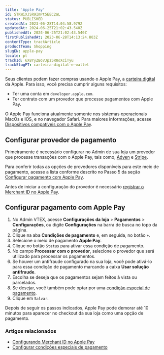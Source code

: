 ```yaml
---
title: 'Apple Pay'
id: STKWiXJSR9ImPt5EEC2aL
status: PUBLISHED
createdAt: 2023-06-28T14:04:58.979Z
updatedAt: 2024-06-25T21:02:43.540Z
publishedAt: 2024-06-25T21:02:43.540Z
firstPublishedAt: 2023-06-28T14:13:24.803Z
contentType: trackArticle
productTeam: Shopping
slugEN: apple-pay
locale: pt
trackId: 6X8YyZBoVJpz5R8oXciTyu
trackSlugPT: carteira-digital-e-wallet
---
```


Seus clientes podem fazer compras usando o Apple Pay, a [carteira digital](/pt/tracks/digital-wallet-e-wallet--6X8YyZBoVJpz5R8oXciTyu/7jLbdfch9Oe2yYbQa9zwE1) da Apple. Para isso, você precisa cumprir alguns requisitos:

- Ter uma conta em `developer.apple.com`.
- Ter contrato com um provedor que processe pagamentos com Apple Pay.

<div class="alert alert-warning">
  O Apple Pay funciona atualmente somente nos sistemas operacionais MacOs e IOS, e no navegador Safari. Para maiores informações, acesse <a href="https://support.apple.com/pt-br/HT208531">Dispositivos compatíveis com o Apple Pay</a>.
</div>

## Configurar provedor de pagamento

Primeiramente é necessário configurar no Admin de sua loja um provedor que processe transações com o Apple Pay, tais como, [Adyen](/pt/tutorial/configurar-pagamento-com-adyenv3) e [Stripe](/pt/tutorial/configurar-a-afiliacao-de-gateway-stripe--fwF2wk2FQKrODrWWkvSLO).

Para conferir todas as opções de provedores disponíveis para este meio de pagamento, acesse a lista conforme descrito no Passo 5 da seção [Configurar pagamento com Apple Pay](#configurar-pagamento-com-apple-pay).

<div class="alert alert-warning">
  Antes de iniciar a configuração do provedor é necessário <a href="registrar o Merchant ID no Apple Pay">registrar o Merchant ID no Apple Pay</a>.
</div>

## Configurar pagamento com Apple Pay

1. No Admin VTEX, acesse **Configurações da loja** > **Pagamentos** > **Configurações**, ou digite **Configurações** na barra de busca no topo da página.
2. Clique na aba __Condições de pagamento__ e, em seguida, no botão `+`.
3. Selecione o meio de pagamento __Apple Pay__.
4. Clique no botão `Status` para ativar essa condição de pagamento.
5. No campo __Processar com o provedor__, selecione o provedor que será utilizado para processar os pagamentos.
6. Se houver um antifraude configurado na sua loja, você pode ativá-lo para essa condição de pagamento marcando a caixa __Usar solução antifraude__.
7. Escolha se deseja que os pagamentos sejam feitos à vista ou parcelados.
8. Se desejar, você também pode optar por uma [condição especial de pagamento](/pt/tutorial/condicoes-especiais--tutorials_456).
9. Clique em `Salvar`.

Depois de seguir os passos indicados, Apple Pay pode demorar até 10 minutos para aparecer no checkout da sua loja como uma opção de pagamento.

### Artigos relacionados

- [Configurando Merchant ID no Apple Pay](https://developers.vtex.com/vtex-rest-api/docs/setting-up-merchant-id-in-apple-pay)
- [Configurar condições especiais de pagamento](/pt/tutorial/condicoes-especiais--tutorials_456)
